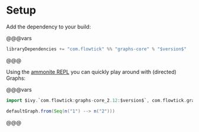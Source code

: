 # Setup

Add the dependency to your build:

@@@vars
```scala
libraryDependencies += "com.flowtick" %% "graphs-core" % "$version$"
```
@@@

Using the [ammonite REPL](http://ammonite.io) you can quickly play around with (directed) Graphs:

@@@vars
```scala
import $ivy.`com.flowtick:graphs-core_2.12:$version$`, com.flowtick.graphs.defaults._, com.flowtick.graphs.defaults.directed._ 

defaultGraph.from(Seq(n("1") --> n("2")))
```
@@@